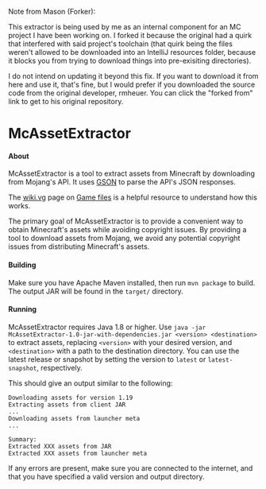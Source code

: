 Note from Mason (Forker):

This extractor is being used by me as an internal component for an MC project I have been working on. 
I forked it because the original had a quirk that interfered with said project's toolchain (that quirk being the 
files weren't allowed to be downloaded into an IntelliJ resources folder, because it blocks you from trying to 
download things into pre-exisiting directories). 

I do not intend on updating it beyond this fix. If you want to download it from here and use it, that's fine, 
but I would prefer if you downloaded the source code from the original developer, rmheuer. You can click the "forked
from" link to get to his original repository. 


# McAssetExtractor

#### About
McAssetExtractor is a tool to extract assets from Minecraft by
downloading from Mojang's API. It uses [GSON](https://github.com/google/gson)
to parse the API's JSON responses.

The [wiki.vg](https://wiki.vg) page on [Game files](https://wiki.vg/Game_files)
is a helpful resource to understand how this works.

The primary goal of McAssetExtractor is to provide a convenient way
to obtain Minecraft's assets while avoiding copyright issues. By
providing a tool to download assets from Mojang, we avoid any
potential copyright issues from distributing Minecraft's assets.

#### Building

Make sure you have Apache Maven installed, then run `mvn package`
to build. The output JAR will be found in the `target/` directory.

#### Running

McAssetExtractor requires Java 1.8 or higher. Use
`java -jar McAssetExtractor-1.0-jar-with-dependencies.jar <version> <destination>` to extract
assets, replacing `<version>` with your desired version, and
`<destination>` with a path to the destination directory.
You can use the latest release or snapshot by setting the version to
`latest` or `latest-snapshot`, respectively.

This should give an output similar to the following:
```
Downloading assets for version 1.19
Extracting assets from client JAR
...
Downloading assets from launcher meta
...

Summary:
Extracted XXX assets from JAR
Extracted XXX assets from launcher meta
```

If any errors are present, make sure you are connected to the
internet, and that you have specified a valid version and
output directory.

